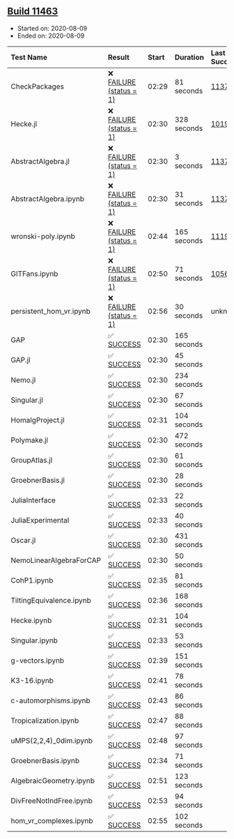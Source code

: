 ## [Build 11463](https://oscarci.mathematik.uni-kl.de/job/oscar/11463/)

* Started on: 2020-08-09
* Ended on: 2020-08-09

| Test Name    | Result | Start | Duration | Last Success | First Failure |
|:-------------|:-------|:------|:---------|:-------------|:--------------|
| CheckPackages | ❌ [FAILURE (status = 1)](https://oscarci.mathematik.uni-kl.de/job/oscar/11463/artifact/logs/build-11463/CheckPackages.log) | 02:29 | 81 seconds | [11376](https://oscarci.mathematik.uni-kl.de/job/oscar/11376/) | [11377](https://oscarci.mathematik.uni-kl.de/job/oscar/11377/) |
| Hecke.jl | ❌ [FAILURE (status = 1)](https://oscarci.mathematik.uni-kl.de/job/oscar/11463/artifact/logs/build-11463/Hecke.jl.log) | 02:30 | 328 seconds | [10197](https://oscarci.mathematik.uni-kl.de/job/oscar/10197/) | [10198](https://oscarci.mathematik.uni-kl.de/job/oscar/10198/) |
| AbstractAlgebra.jl | ❌ [FAILURE (status = 1)](https://oscarci.mathematik.uni-kl.de/job/oscar/11463/artifact/logs/build-11463/AbstractAlgebra.jl.log) | 02:30 | 3 seconds | [11376](https://oscarci.mathematik.uni-kl.de/job/oscar/11376/) | [11377](https://oscarci.mathematik.uni-kl.de/job/oscar/11377/) |
| AbstractAlgebra.ipynb | ❌ [FAILURE (status = 1)](https://oscarci.mathematik.uni-kl.de/job/oscar/11463/artifact/logs/build-11463/AbstractAlgebra.ipynb.log) | 02:30 | 31 seconds | [11376](https://oscarci.mathematik.uni-kl.de/job/oscar/11376/) | [11377](https://oscarci.mathematik.uni-kl.de/job/oscar/11377/) |
| wronski-poly.ipynb | ❌ [FAILURE (status = 1)](https://oscarci.mathematik.uni-kl.de/job/oscar/11463/artifact/logs/build-11463/wronski-poly.ipynb.log) | 02:44 | 165 seconds | [11192](https://oscarci.mathematik.uni-kl.de/job/oscar/11192/) | [11193](https://oscarci.mathematik.uni-kl.de/job/oscar/11193/) |
| GITFans.ipynb | ❌ [FAILURE (status = 1)](https://oscarci.mathematik.uni-kl.de/job/oscar/11463/artifact/logs/build-11463/GITFans.ipynb.log) | 02:50 | 71 seconds | [10566](https://oscarci.mathematik.uni-kl.de/job/oscar/10566/) | [10567](https://oscarci.mathematik.uni-kl.de/job/oscar/10567/) |
| persistent_hom_vr.ipynb | ❌ [FAILURE (status = 1)](https://oscarci.mathematik.uni-kl.de/job/oscar/11463/artifact/logs/build-11463/persistent_hom_vr.ipynb.log) | 02:56 | 30 seconds | unknown | unknown |
| GAP | ✅ [SUCCESS](https://oscarci.mathematik.uni-kl.de/job/oscar/11463/artifact/logs/build-11463/GAP.log) | 02:30 | 165 seconds |  |  |
| GAP.jl | ✅ [SUCCESS](https://oscarci.mathematik.uni-kl.de/job/oscar/11463/artifact/logs/build-11463/GAP.jl.log) | 02:30 | 45 seconds |  |  |
| Nemo.jl | ✅ [SUCCESS](https://oscarci.mathematik.uni-kl.de/job/oscar/11463/artifact/logs/build-11463/Nemo.jl.log) | 02:30 | 234 seconds |  |  |
| Singular.jl | ✅ [SUCCESS](https://oscarci.mathematik.uni-kl.de/job/oscar/11463/artifact/logs/build-11463/Singular.jl.log) | 02:30 | 67 seconds |  |  |
| HomalgProject.jl | ✅ [SUCCESS](https://oscarci.mathematik.uni-kl.de/job/oscar/11463/artifact/logs/build-11463/HomalgProject.jl.log) | 02:31 | 104 seconds |  |  |
| Polymake.jl | ✅ [SUCCESS](https://oscarci.mathematik.uni-kl.de/job/oscar/11463/artifact/logs/build-11463/Polymake.jl.log) | 02:30 | 472 seconds |  |  |
| GroupAtlas.jl | ✅ [SUCCESS](https://oscarci.mathematik.uni-kl.de/job/oscar/11463/artifact/logs/build-11463/GroupAtlas.jl.log) | 02:30 | 61 seconds |  |  |
| GroebnerBasis.jl | ✅ [SUCCESS](https://oscarci.mathematik.uni-kl.de/job/oscar/11463/artifact/logs/build-11463/GroebnerBasis.jl.log) | 02:30 | 28 seconds |  |  |
| JuliaInterface | ✅ [SUCCESS](https://oscarci.mathematik.uni-kl.de/job/oscar/11463/artifact/logs/build-11463/JuliaInterface.log) | 02:33 | 22 seconds |  |  |
| JuliaExperimental | ✅ [SUCCESS](https://oscarci.mathematik.uni-kl.de/job/oscar/11463/artifact/logs/build-11463/JuliaExperimental.log) | 02:33 | 40 seconds |  |  |
| Oscar.jl | ✅ [SUCCESS](https://oscarci.mathematik.uni-kl.de/job/oscar/11463/artifact/logs/build-11463/Oscar.jl.log) | 02:30 | 431 seconds |  |  |
| NemoLinearAlgebraForCAP | ✅ [SUCCESS](https://oscarci.mathematik.uni-kl.de/job/oscar/11463/artifact/logs/build-11463/NemoLinearAlgebraForCAP.log) | 02:30 | 50 seconds |  |  |
| CohP1.ipynb | ✅ [SUCCESS](https://oscarci.mathematik.uni-kl.de/job/oscar/11463/artifact/logs/build-11463/CohP1.ipynb.log) | 02:35 | 81 seconds |  |  |
| TiltingEquivalence.ipynb | ✅ [SUCCESS](https://oscarci.mathematik.uni-kl.de/job/oscar/11463/artifact/logs/build-11463/TiltingEquivalence.ipynb.log) | 02:36 | 168 seconds |  |  |
| Hecke.ipynb | ✅ [SUCCESS](https://oscarci.mathematik.uni-kl.de/job/oscar/11463/artifact/logs/build-11463/Hecke.ipynb.log) | 02:31 | 104 seconds |  |  |
| Singular.ipynb | ✅ [SUCCESS](https://oscarci.mathematik.uni-kl.de/job/oscar/11463/artifact/logs/build-11463/Singular.ipynb.log) | 02:33 | 53 seconds |  |  |
| g-vectors.ipynb | ✅ [SUCCESS](https://oscarci.mathematik.uni-kl.de/job/oscar/11463/artifact/logs/build-11463/g-vectors.ipynb.log) | 02:39 | 151 seconds |  |  |
| K3-16.ipynb | ✅ [SUCCESS](https://oscarci.mathematik.uni-kl.de/job/oscar/11463/artifact/logs/build-11463/K3-16.ipynb.log) | 02:41 | 78 seconds |  |  |
| c-automorphisms.ipynb | ✅ [SUCCESS](https://oscarci.mathematik.uni-kl.de/job/oscar/11463/artifact/logs/build-11463/c-automorphisms.ipynb.log) | 02:43 | 86 seconds |  |  |
| Tropicalization.ipynb | ✅ [SUCCESS](https://oscarci.mathematik.uni-kl.de/job/oscar/11463/artifact/logs/build-11463/Tropicalization.ipynb.log) | 02:47 | 88 seconds |  |  |
| uMPS(2,2,4)_0dim.ipynb | ✅ [SUCCESS](https://oscarci.mathematik.uni-kl.de/job/oscar/11463/artifact/logs/build-11463/uMPS-2-2-4-_0dim.ipynb.log) | 02:48 | 97 seconds |  |  |
| GroebnerBasis.ipynb | ✅ [SUCCESS](https://oscarci.mathematik.uni-kl.de/job/oscar/11463/artifact/logs/build-11463/GroebnerBasis.ipynb.log) | 02:34 | 71 seconds |  |  |
| AlgebraicGeometry.ipynb | ✅ [SUCCESS](https://oscarci.mathematik.uni-kl.de/job/oscar/11463/artifact/logs/build-11463/AlgebraicGeometry.ipynb.log) | 02:51 | 123 seconds |  |  |
| DivFreeNotIndFree.ipynb | ✅ [SUCCESS](https://oscarci.mathematik.uni-kl.de/job/oscar/11463/artifact/logs/build-11463/DivFreeNotIndFree.ipynb.log) | 02:53 | 94 seconds |  |  |
| hom_vr_complexes.ipynb | ✅ [SUCCESS](https://oscarci.mathematik.uni-kl.de/job/oscar/11463/artifact/logs/build-11463/hom_vr_complexes.ipynb.log) | 02:55 | 102 seconds |  |  |
